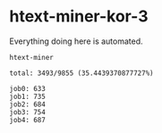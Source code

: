 # htext-miner-kor-3

Everything doing here is automated.

```
htext-miner

total: 3493/9855 (35.4439370877727%)

job0: 633
job1: 735
job2: 684
job3: 754
job4: 687
```